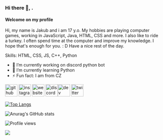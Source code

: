 ### Hi there 👋, .
#### Welcome on my profile
Hi, my name is Jakub and i am 17 y.o.
My hobbies are playing computer games, working in JavaScript, Java, HTML, CSS and more. I also like to ride a turkey. I often spend time at the computer and improve my knowledge. I hope that's enough for you. : D Have a nice rest of the day.

Skills: HTML, CSS, JS, C++, Python

- 🔭 I’m currently working on discord python bot 
- 🌱 I’m currently learning Python 
- ⚡ Fun fact: I am from CZ 


[<img src='https://cdn.jsdelivr.net/npm/simple-icons@3.0.1/icons/github.svg' alt='github' height='40'>](https://github.com/SympYcz)  [<img src='https://cdn.jsdelivr.net/npm/simple-icons@3.0.1/icons/instagram.svg' alt='instagram' height='40'>](https://www.instagram.com/_.learn_web._/)  [<img src='https://cdn.jsdelivr.net/npm/simple-icons@3.0.1/icons/icloud.svg' alt='website' height='40'>](https://www.sympy.xyz)  [<img src='https://cdn.jsdelivr.net/npm/simple-icons@3.0.1/icons/discord.svg' alt='discord' height='40'>](https://dsc.gg/par-city)[<img src='https://cdn.jsdelivr.net/npm/simple-icons@3.0.1/icons/dev-dot-to.svg' alt='dev' height='40'>](https://dev.to/https://dev.to/sympycz)  [<img src='https://cdn.jsdelivr.net/npm/simple-icons@3.0.1/icons/twitter.svg' alt='twitter' height='40'>](https://twitter.com/https://twitter.com/SympYcz) 

[![Top Langs](https://github-readme-stats.vercel.app/api/top-langs/?username=SympYcz&layout=compact&theme=dark)](https://github.com/anuraghazra/github-readme-stats)

![Anurag's GitHub stats](https://github-readme-stats.vercel.app/api?username=SympYcz&show_icons=true&theme=dark)

![Profile views](https://gpvc.arturio.dev/SympYcz)   

![](https://i.imgur.com/ay0wSmp_d.webp?maxwidth=760&fidelity=grand)
